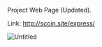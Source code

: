 Project Web Page (Updated).

Link: http://scoin.site/express/

![Untitled](https://user-images.githubusercontent.com/49036494/97085941-398dda00-1629-11eb-88da-a0c4326cf2c6.png)
